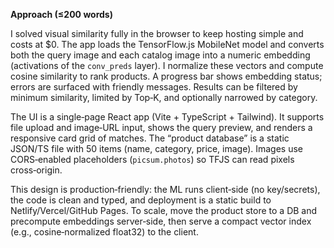 **Approach (≤200 words)**

I solved visual similarity fully in the browser to keep hosting simple and costs at $0. The app loads the TensorFlow.js MobileNet model and converts both the query image and each catalog image into a numeric embedding (activations of the `conv_preds` layer). I normalize these vectors and compute cosine similarity to rank products. A progress bar shows embedding status; errors are surfaced with friendly messages. Results can be filtered by minimum similarity, limited by Top‑K, and optionally narrowed by category.

The UI is a single‑page React app (Vite + TypeScript + Tailwind). It supports file upload and image‑URL input, shows the query preview, and renders a responsive card grid of matches. The “product database” is a static JSON/TS file with 50 items (name, category, price, image). Images use CORS‑enabled placeholders (`picsum.photos`) so TFJS can read pixels cross‑origin.

This design is production‑friendly: the ML runs client‑side (no key/secrets), the code is clean and typed, and deployment is a static build to Netlify/Vercel/GitHub Pages. To scale, move the product store to a DB and precompute embeddings server‑side, then serve a compact vector index (e.g., cosine‑normalized float32) to the client.
